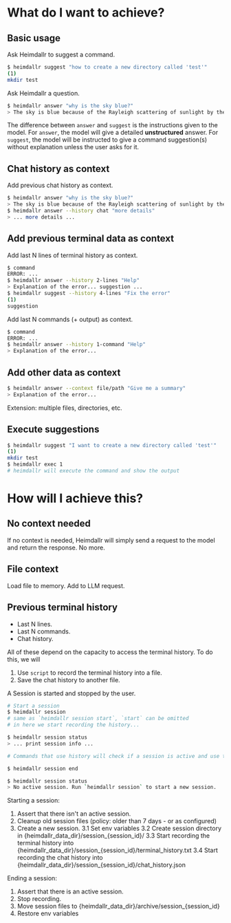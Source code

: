 # What do I want to achieve?

## Basic usage

Ask Heimdallr to suggest a command.

```bash
$ heimdallr suggest "how to create a new directory called 'test'"
(1)
mkdir test
```

Ask Heimdallr a question.

```bash
$ heimdallr answer "why is the sky blue?"
> The sky is blue because of the Rayleigh scattering of sunlight by the atmosphere.
```

The difference between `answer` and `suggest` is the instructions given to the model.
For `answer`, the model will give a detailed **unstructured** answer.
For `suggest`, the model will be instructed to give a command suggestion(s) without explanation unless the user asks for it.

## Chat history as context

Add previous chat history as context.

```bash
$ heimdallr answer "why is the sky blue?"
> The sky is blue because of the Rayleigh scattering of sunlight by the atmosphere.
$ heimdallr answer --history chat "more details"
> ... more details ...
```

## Add previous terminal data as context

Add last N lines of terminal history as context.

```bash
$ command
ERROR: ...
$ heimdallr answer --history 2-lines "Help"
> Explanation of the error... suggestion ...
$ heimdallr suggest --history 4-lines "Fix the error"
(1)
suggestion
```

Add last N commands (+ output) as context.

```bash
$ command
ERROR: ...
$ heimdallr answer --history 1-command "Help"
> Explanation of the error...
```

## Add other data as context

```bash
$ heimdallr answer --context file/path "Give me a summary"
> Explanation of the error...
```

Extension: multiple files, directories, etc.

## Execute suggestions

```bash
$ heimdallr suggest "I want to create a new directory called 'test'"
(1)
mkdir test
$ heimdallr exec 1
# heimdallr will execute the command and show the output
```

# How will I achieve this?

## No context needed

If no context is needed, Heimdallr will simply send a request to the model and return the response. No more.

## File context

Load file to memory. Add to LLM request.

## Previous terminal history

- Last N lines.
- Last N commands.
- Chat history.

All of these depend on the capacity to access the terminal history. To do this, we will

1. Use `script` to record the terminal history into a file.
2. Save the chat history to another file.

A Session is started and stopped by the user.

```bash
# Start a session
$ heimdallr session
# same as `heimdallr session start`, `start` can be omitted
# in here we start recording the history...

$ heimdallr session status
> ... print session info ...

# Commands that use history will check if a session is active and use that as context, if not, error out

$ heimdallr session end

$ heimdallr session status
> No active session. Run `heimdallr session` to start a new session.
```

Starting a session:

1. Assert that there isn't an active session.
2. Cleanup old session files (policy: older than 7 days - or as configured)
3. Create a new session.
    3.1 Set env variables
    3.2 Create session directory in {heimdallr_data_dir}/session_{session_id}/
    3.3 Start recording the terminal history into {heimdallr_data_dir}/session_{session_id}/terminal_history.txt
    3.4 Start recording the chat history into {heimdallr_data_dir}/session_{session_id}/chat_history.json

Ending a session:

1. Assert that there is an active session.
2. Stop recording.
3. Move session files to {heimdallr_data_dir}/archive/session_{session_id}
4. Restore env variables
